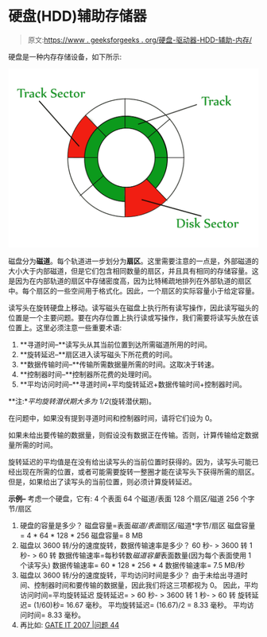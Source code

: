 # 硬盘(HDD)辅助存储器

> 原文:[https://www . geeksforgeeks . org/硬盘-驱动器-HDD-辅助-内存/](https://www.geeksforgeeks.org/hard-disk-drive-hdd-secondary-memory/)

硬盘是一种内存存储设备，如下所示:

![](img/28c1a22f363afc3ca8025dd477ca35a9.png)

磁盘分为**磁道**。每个轨道进一步划分为**扇区**。这里需要注意的一点是，外部磁道的大小大于内部磁道，但是它们包含相同数量的扇区，并且具有相同的存储容量。这是因为在内部轨道的扇区中存储密度高，因为比特稀疏地排列在外部轨道的扇区中。每个扇区的一些空间用于格式化。因此，一个扇区的实际容量小于给定容量。

读写头在旋转硬盘上移动。读写磁头在磁盘上执行所有读写操作，因此读写磁头的位置是一个主要问题。要在内存位置上执行读或写操作，我们需要将读写头放在该位置上。这里必须注意一些重要术语:

1.  **寻道时间–**读写头从其当前位置到达所需磁道所用的时间。
2.  **旋转延迟–**扇区进入读写磁头下所花费的时间。
3.  **数据传输时间–**传输所需数据量所需的时间。这取决于转速。
4.  **控制器时间–**控制器所花费的处理时间。
5.  **平均访问时间–**寻道时间+平均旋转延迟+数据传输时间+控制器时间。

**注:**平均旋转潜伏期大多为 1/2*(旋转潜伏期)。

在问题中，如果没有提到寻道时间和控制器时间，请将它们设为 0。

如果未给出要传输的数据量，则假设没有数据正在传输。否则，计算传输给定数据量所需的时间。

旋转延迟的平均值是在没有给出读写头的当前位置时获得的。因为，读写头可能已经出现在所需的位置，或者可能需要旋转一整圈才能在读写头下获得所需的扇区。但是，如果给出了读写头的当前位置，则必须计算旋转延迟。

**示例–**
考虑一个硬盘，它有:
4 个表面
64 个磁道/表面
128 个扇区/磁道
256 个字节/扇区

1.  硬盘的容量是多少？
    磁盘容量=表面*磁道/表面*扇区/磁道*字节/扇区
    磁盘容量= 4 * 64 * 128 * 256
    磁盘容量= 8 MB
2.  磁盘以 3600 转/分的速度旋转，数据传输速率是多少？
    60 秒- > 3600 转
    1 秒- > 60 转
    数据传输速率=每秒转数*磁道容量*表面数量(因为每个表面使用 1 个读写头)
    数据传输速率= 60 * 128 * 256 * 4
    数据传输速率= 7.5 MB/秒
3.  磁盘以 3600 转/分的速度旋转，平均访问时间是多少？
    由于未给出寻道时间、控制器时间和要传输的数据量，因此我们将这三项都视为 0。
    因此，平均访问时间=平均旋转延迟
    旋转延迟= > 60 秒- > 3600 转
    1 秒- > 60 转
    旋转延迟= (1/60)秒= 16.67 毫秒。
    平均旋转延迟= (16.67)/2
    = 8.33 毫秒。
    平均访问时间= 8.33 毫秒。
4.  再比如: [GATE IT 2007 |问题 44](https://www.geeksforgeeks.org/gate-gate-it-2007-question-44/)